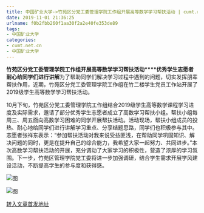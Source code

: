 ```yaml
---
title: 中国矿业大学->竹苑区分党工委管理学院工作组开展高等数学学习帮扶活动 | cumt.net.cn
date: 2019-11-01 21:36:25
urlname: f0b2fbb260f1aa30f2a2e40fe353de89
tags: 
- 中国矿业大学
categories:
- cumt.net.cn
- 中国矿业大学
---
```

**竹苑区分党工委管理学院工作组开展高等数学学习帮扶活动****优秀学生志愿者耐心给同学们进行讲解**为了帮助同学们解决学习过程中遇到的问题，切实发挥朋辈帮扶作用，近期，竹苑区分党工委管理学院工作组在竹二楼学生党员工作站开展了2019级学生高等数学学习帮扶活动。

10月下旬，竹苑区分党工委管理学院工作组结合2019级学生高等数学课程学习进度及实际需求，邀请了部分优秀学生志愿者成立了高数学习帮扶小组。帮扶小组每周三、周五面向高数学习困难的同学开展帮扶活动。活动现场，帮扶小组成员的投热、耐心地给同学们进行讲解学习重点、分享结题思路，同学们也积极参与其中。志愿者张祥东表示：“参加帮扶活动对我来说受益匪浅，在帮助同学巩固知识、解决问题的同时，更是在提升自己的综合能力，我希望大家一起努力、共同进步。”本次高数学习帮扶活动的开展，充分调动了大家学习的积极性，营造了浓厚的学习氛围。下一步，竹苑区管理学院党工委将进一步加强调研，结合学生需求开展学风建设活动，不断提高学生的参与度和获得感。

![图](http://xwzx.cumt.edu.cn/_upload/article/images/da/28/9a0a2946418aa875ddabf3078b80/3b8370d1-b1dd-4ddb-ab06-cdb0d69cf64b.jpg)

![图](http://xwzx.cumt.edu.cn/_upload/article/images/da/28/9a0a2946418aa875ddabf3078b80/d0235f57-10d0-4fa8-8654-5bcadd5c1af3.jpg)

[转入文章首发地址](http://xwzx.cumt.edu.cn/5b/e6/c523a547814/page.htm)